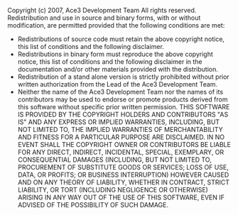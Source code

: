 Copyright (c) 2007, Ace3 Development Team All rights reserved. Redistribution and use in source and binary forms, with or without
modification, are permitted provided that the following conditions are met:
* Redistributions of source code must retain the above copyright notice, this list of conditions and the following disclaimer. 
* Redistributions in binary form must reproduce the above copyright notice, this list of conditions and the following disclaimer
in the documentation and/or other materials provided with the distribution. 
* Redistribution of a stand alone version is strictly prohibited without prior written authorization from the Lead of the Ace3 
Development Team. 
* Neither the name of the Ace3 Development Team nor the names of its contributors may be used to endorse or promote products 
derived from this software without specific prior written permission. 
THIS SOFTWARE IS PROVIDED BY THE COPYRIGHT HOLDERS AND CONTRIBUTORS "AS IS" AND ANY EXPRESS OR IMPLIED WARRANTIES, INCLUDING, 
BUT NOT LIMITED TO, THE IMPLIED WARRANTIES OF MERCHANTABILITY AND FITNESS FOR A PARTICULAR PURPOSE ARE DISCLAIMED. IN NO EVENT 
SHALL THE COPYRIGHT OWNER OR CONTRIBUTORS BE LIABLE FOR ANY DIRECT, INDIRECT, INCIDENTAL, SPECIAL, EXEMPLARY, OR CONSEQUENTIAL 
DAMAGES (INCLUDING, BUT NOT LIMITED TO, PROCUREMENT OF SUBSTITUTE GOODS OR SERVICES; LOSS OF USE, DATA, OR PROFITS; OR BUSINESS 
INTERRUPTION) HOWEVER CAUSED AND ON ANY THEORY OF LIABILITY, WHETHER IN CONTRACT, STRICT LIABILITY, OR TORT (INCLUDING NEGLIGENCE 
OR OTHERWISE) ARISING IN ANY WAY OUT OF THE USE OF THIS SOFTWARE, EVEN IF ADVISED OF THE POSSIBILITY OF SUCH DAMAGE. 
